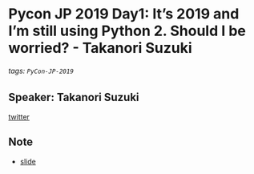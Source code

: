 # Pycon JP 2019 Day1: It’s 2019 and I’m still using Python 2. Should I be worried? - Takanori Suzuki

###### tags: `PyCon-JP-2019`


## Speaker: Takanori Suzuki

[twitter](https://twitter.com/sebawitowski)

## Note
* [slide](https://switowski.com/blog/it-is-2019-and-i-am-still-using-python2)